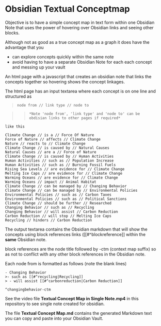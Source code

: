 # Obsidian Textual Conceptmap

Objective is to have a simple concept map in text form within one Obsidian Note that uses the power of hovering over Obsidian links and seeing other blocks.

Although not as good as a true concept map as a graph it does have the advantage that you
- can explore concepts quickly within the same note
- avoid having to have a separate Obsidian Note for each each concept and messing up your vault

An html page with a javascript that creates an obsidian note that links the concepts together so hovering shows the concept linkages.

The html page has an input textarea where each concept is on one line and structured as

> ```node from // link type // node to```

> > ```*Note 'node from', 'link type' and 'node to' can be obdisian links to other pages if required*```
```
like this

Climate Change // is a // Force Of Nature
Force of Nature // affects // Climate Change
Nature // reacts to // Climate Change
Climate Change // is caused by // Natural Causes
Natural Causes // are a // Force of Nature
Climate Change // is caused by // Human Activities
Human Activities // such as // Population Increase
Human Activities // such as // Burning Fossil Fuels
Rising Sea Levels // are evidence for // Climate Change
Melting Ice Caps // are evidence for // Climate Change
Warming Oceans // are evidence for // Climate Change
Warming Oceans // impact // Animal Habitat
Climate Change // can be managed by // Changing Behavior
Climate Change // can be managed by // Environmental Policies
Environmental Policies // such as // Carbon Taxes
Environmental Policies // such as // Political Sanctions
Climate Change // should be further // Researched
Changing Behavior // such as // Recycling
Changing Behavior // will assist // Carbon Reduction
Carbon Reduction // will stop // Melting Ice Caps
Recycling // hinders // Carbon Reduction
```

The output textarea contains the Obsidian markdown that will show the concepts using block references links ([[#^blockreference]] within the **same** Obsidian note.

block references are the node title followed by -ctm (context map suffix) so as not to conflict with any other block references in the Obsidian note.

Each node from is formatted as follows (note the blank lines)

```
- Changing Behavior
>- such as [[#^recycling|Recycling]]
> - will assist [[#^carbonreduction|Carbon Reduction]]

^changingbehavior-ctm

```

See the video file **Textual Concept Map in Single Note.mp4** in this repository to see single note created for obsidian.

The file **Textual Concept Map.md** contains the generated Markdown text you can copy and paste into your Obsidian Vault.




